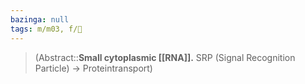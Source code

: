 ```yaml
---
bazinga: null
tags: m/m03, f/🧪
---
```

> (Abstract::**Small cytoplasmic [[RNA]].** SRP (Signal Recognition Particle) → Proteintransport)